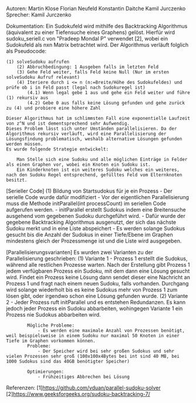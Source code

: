 Autoren:
	Martin Klose
	Florian Neufeld
	Konstantin Daitche
	Kamil Jurczenko
Sprecher:
    Kamil Jurczenko 


Dokumentation:
	Ein Sudokufeld wird mithilfe des Backtracking Algorithmus (äquivalent zu einer Tiefensuche eines Graphens) gelöst. Hierfür wird sudoku_seriell.c von "Pradeep Mondal P" verwendet [2], wobei ein Sudokufeld als nxn Matrix betrachtet wird.
	Der Algorithmus verläuft folglich als Pseudocode:
	
	(1) solveSudoku aufrufen
		(2) Abbruchbedingung: 1 Ausgeben falls im letzten Feld 
		(3) Gehe Feld weiter, falls Feld keine Null (Nur im ersten solveSudoku Aufruf relevant)
		(4) Iteriere durch i <= n (n:=Breite/Höhe des Sudokufeldes) und prüfe ob i in Feld passt (legal nach Sudokuregel ist)
			(4.1) Wenn legal gebe 1 aus und gehe ein Feld weiter und führe (1) rekursiv aus
			(4.2) Gebe 0 aus falls keine Lösung gefunden und gehe zurück zu (4) und probiere eine höhere Zahl
	
	Dieser Algorithmus hat im schlimmsten Fall eine exponentielle Laufzeit von z^N und ist dementsprechend sehr Aufwendig.
	Dieses Problem lässt sich unter Umständen parallelisieren. Da der Algorithmus rekursiv verläuft, wird eine Parallelisierung der Lösungsfindung problematisch, weshalb alternative Lösungen gefunden werden müssen.
	Es wurde folgende Strategie entwickelt:
		
		Man Stelle sich eine Sudoku und alle möglichen Einträge in Felder als einen Graphen vor, wobei ein Knoten ein Sudoku ist. 
		Ein	Kinderknoten ist ein weiteres Sudoku welches ein weiteres, nach den Sudoku Regel entsprechend, gefülltes Feld vom Elternknoten besitzt.
		
[Serieller Code]		(1) Bildung von Startsudokus für je ein Prozess 
						- Der serielle Code wurde dafür modifiziert
							- Vor der eigentlichen Parallelisierung muss die Methode initParallel(int processCount) im seriellen Code aufgerufen werden.
								- initParallel erstellt Sudokus indem eine Breitensuche ausgehend vom gegebenen Sudoku durchgeführt wird.
									- Dafür wurde der gegebene Backtracking Algorithmus ausgenutzt, der sich das nächste Sudoku merkt und in eine Liste abspeichert
										- Es werden solange Sudokus gesucht bis die Anzahl der Sudokus in einer Tiefe/Ebene im Graphen mindestens gleich der Prozessmenge ist und die Liste wird ausgegeben.
								
[Parallelisierungsvarianten]	Es wurden zwei Varianten zu der Parallelisierung geschrieben:
								(1) Variante 1
									- Prozess 1 erstellt die Sudokus, während alle restlichen Prozesse warten. Nach der Erstellung gibt Prozess 1 jedem verfügbaren Prozess ein Sudoku, mit dem dann eine Lösung gesucht wird.
									  Findet ein Prozess keine Lösung dann sendet dieser eine Nachricht an Prozess 1 und fragt nach einem neuen Sudoku, falls vorhanden.
									  Durchgang wird solange wiederholt bis es keine Sudokus mehr von Prozess 1 zum lösen gibt, oder irgendwo schon eine Lösung gefunden wurde.
								(2) Variante 2
									- Jeder Prozess ruft initParallel und es entstehen Redundanzen. 
									  Es kann jedoch jeder Prozess ein Sudoku abbarbeiten, wohingegen Variante 1 ein Prozess nie Sudokus abbarbeiten wird.
									  
				
			Mögliche Probleme: 
				- Es werden eine maximale Anzahl von Prozessen benötigt, weil beispielsweise in einem Sudoku nur maximal 50 Knoten in einer Tiefe im Graphen vorkommen können.
			Probleme:
				- Der Speicher wird bei sehr großen Sudokus und sehr vielen Prozessen sehr groß (100x100x4Bytes bei int sind 40 MB, bei 1000 Sudokus sind das 40GB benötigter Speicher)
			
			Optimierungen:
				- Frühzeitiges Abbrechen bei Lösung
		
		


Referenzen:
[1]https://github.com/vduan/parallel-sudoku-solver
[2]https://www.geeksforgeeks.org/sudoku-backtracking-7/
